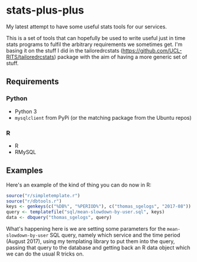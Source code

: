 # stats-plus-plus
My latest attempt to have some useful stats tools for our services.

This is a set of tools that can hopefully be used to write useful just in time stats programs to fulfil the arbitrary requirements we sometimes get.  I'm basing it on the stuff I did in the tailoredrcstats (https://github.com/UCL-RITS/tailoredrcstats) package with the aim of having a more generic set of stuff.

## Requirements

### Python

* Python 3
* `mysqlclient` from PyPi (or the matching package from the Ubuntu repos)

### R

* R
* RMySQL

## Examples

Here's an example of the kind of thing you can do now in R:

```R
source("r/simpletemplate.r")
source("r/dbtools.r")
keys <- genkeys(c("%DB%", "%PERIOD%"), c("thomas_sgelogs", "2017-08"))
query <- templatefile("sql/mean-slowdown-by-user.sql", keys)
data <- dbquery("thomas_sgelogs", query)
```

What's happening here is we are setting some parameters for the `mean-slowdown-by-user` SQL query, namely which service and the time period (August 2017), using my templating library to put them into the query, passing that query to the database and getting back an R data object which we can do the usual R tricks on.
